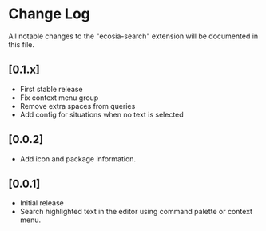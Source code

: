 # Change Log

All notable changes to the "ecosia-search" extension will be documented in this file.

## [0.1.x]

- First stable release
- Fix context menu group
- Remove extra spaces from queries
- Add config for situations when no text is selected

## [0.0.2]

- Add icon and package information.

## [0.0.1]

- Initial release
- Search highlighted text in the editor using command palette or context menu.
